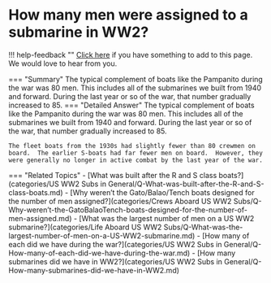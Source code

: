 # How many men were assigned to a submarine in WW2?

!!! help-feedback ""
    [Click here](https://replace.md) if you have something to add to this page. We would love to hear from you.

=== "Summary"
    The typical complement of boats like the Pampanito during the war was 80 men. This includes all of the submarines we built from 1940 and forward. During the last year or so of the war, that number gradually increased to 85.
=== "Detailed Answer"
    The typical complement of boats like the Pampanito during the war was 80 men.  This includes all of the submarines we built from 1940 and forward.  During the last year or so of the war, that number gradually increased to 85.

    The fleet boats from the 1930s had slightly fewer than 80 crewmen on board.  The earlier S-boats had far fewer men on board.  However, they were generally no longer in active combat by the last year of the war.
=== "Related Topics"
    - [What was built after the R and S class boats?](categories/US WW2 Subs in General/Q-What-was-built-after-the-R-and-S-class-boats.md)
    - [Why weren’t the Gato/Balao/Tench boats designed for the number of men assigned?](categories/Crews Aboard US WW2 Subs/Q-Why-weren’t-the-GatoBalaoTench-boats-designed-for-the-number-of-men-assigned.md)
    - [What was the largest number of men on a US WW2 submarine?](categories/Life Aboard US WW2 Subs/Q-What-was-the-largest-number-of-men-on-a-US-WW2-submarine.md)
    - [How many of each did we have during the war?](categories/US WW2 Subs in General/Q-How-many-of-each-did-we-have-during-the-war.md)
    - [How many submarines did we have in WW2?](categories/US WW2 Subs in General/Q-How-many-submarines-did-we-have-in-WW2.md)
